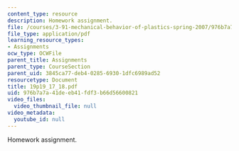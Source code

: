 ```yaml
---
content_type: resource
description: Homework assignment.
file: /courses/3-91-mechanical-behavior-of-plastics-spring-2007/976b7a7a41deeb41fdf3b66d56600821_19p19_17_18.pdf
file_type: application/pdf
learning_resource_types:
- Assignments
ocw_type: OCWFile
parent_title: Assignments
parent_type: CourseSection
parent_uid: 3845ca77-deb4-0285-6930-1dfc6989ad52
resourcetype: Document
title: 19p19_17_18.pdf
uid: 976b7a7a-41de-eb41-fdf3-b66d56600821
video_files:
  video_thumbnail_file: null
video_metadata:
  youtube_id: null
---
```

Homework assignment.

